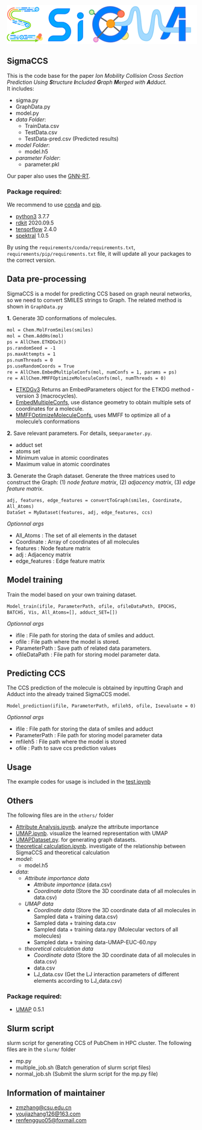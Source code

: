 <img src="logo.png" width:100px >    

## SigmaCCS

This is the code base for the paper *Ion Mobility Collision Cross Section Prediction Using **S**tructure **I**ncluded **G**raph **M**erged with **A**dduct.*   
It includes:
- sigma.py
- GraphData.py
- model.py
- *data Folder*:  
    - TrainData.csv
    - TestData.csv
    - TestData-pred.csv (Predicted results)
- *model Folder*:
    - model.h5
- *parameter Folder*:
    - parameter.pkl 

Our paper also uses the [GNN-RT](https://github.com/Qiong-Yang/GNN-RT).

### Package required: 
We recommend to use [conda](https://conda.io/docs/user-guide/install/download.html) and [pip](https://pypi.org/project/pip/).
- [python3](https://www.python.org/) 3.7.7
- [rdkit](https://rdkit.org/) 2020.09.5     
- [tensorflow](https://www.tensorflow.org) 2.4.0
- [spektral](https://graphneural.network/) 1.0.5

By using the `requirements/conda/requirements.txt`, `requirements/pip/requirements.txt` file, it will update all your packages to the correct version.

## Data pre-processing
SigmaCCS is a model for predicting CCS based on graph neural networks, so we need to convert SMILES strings to Graph. The related method is shown in `GraphData.py`           

**1.** Generate 3D conformations of molecules. 

    mol = Chem.MolFromSmiles(smiles)
    mol = Chem.AddHs(mol)
    ps = AllChem.ETKDGv3()
    ps.randomSeed = -1
    ps.maxAttempts = 1
    ps.numThreads = 0
    ps.useRandomCoords = True
    re = AllChem.EmbedMultipleConfs(mol, numConfs = 1, params = ps)
    re = AllChem.MMFFOptimizeMoleculeConfs(mol, numThreads = 0)
- [ETKDGv3](https://www.rdkit.org/docs/source/rdkit.Chem.rdDistGeom.html?highlight=etkdgv3#rdkit.Chem.rdDistGeom.ETKDGv3) Returns an EmbedParameters object for the ETKDG method - version 3 (macrocycles).
- [EmbedMultipleConfs](https://www.rdkit.org/docs/source/rdkit.Chem.rdDistGeom.html?highlight=embedmultipleconfs#rdkit.Chem.rdDistGeom.EmbedMultipleConfs), use distance geometry to obtain multiple sets of coordinates for a molecule.
- [MMFFOptimizeMoleculeConfs](https://www.rdkit.org/docs/source/rdkit.Chem.rdForceFieldHelpers.html?highlight=mmffoptimizemoleculeconfs#rdkit.Chem.rdForceFieldHelpers.MMFFOptimizeMoleculeConfs), uses MMFF to optimize all of a molecule’s conformations   

**2.** Save relevant parameters. For details, see`parameter.py`.    
- adduct set  
- atoms set   
- Minimum value in atomic coordinates   
- Maximum value in atomic coordinates   

**3.** Generate the Graph dataset. Generate the three matrices used to construct the Graph: (1) *node feature matrix*, (2) *adjacency matrix*, (3) *edge feature matrix*.       

    adj, features, edge_features = convertToGraph(smiles, Coordinate, All_Atoms)
    DataSet = MyDataset(features, adj, edge_features, ccs)
*Optionnal args*
- All_Atoms : The set of all elements in the dataset
- Coordinate : Array of coordinates of all molecules
- features : Node feature matrix
- adj : Adjacency matrix
- edge_features : Edge feature matrix

## Model training
Train the model based on your own training dataset.

    Model_train(ifile, ParameterPath, ofile, ofileDataPath, EPOCHS, BATCHS, Vis, All_Atoms=[], adduct_SET=[])
*Optionnal args*
- ifile : File path for storing the data of smiles and adduct.
- ofile : File path where the model is stored.
- ParameterPath : Save path of related data parameters.
- ofileDataPath : File path for storing model parameter data.

## Predicting CCS
The CCS prediction of the molecule is obtained by inputting Graph and Adduct into the already trained SigmaCCS model.

    Model_prediction(ifile, ParameterPath, mfileh5, ofile, Isevaluate = 0)
*Optionnal args*
- ifile : File path for storing the data of smiles and adduct
- ParameterPath : File path for storing model parameter data
- mfileh5 : File path where the model is stored
- ofile : Path to save ccs prediction values

## Usage
The example codes for usage is included in the [test.ipynb](test.ipynb)

## Others
The following files are in the `others/` folder
- [Attribute Analysis.ipynb](others/Attribute%20Analysis.ipynb). analyze the attribute importance
- [UMAP.ipynb](others/UMAP.ipynb). visualize the learned representation with UMAP
- [UMAPDataset.py](others/UMAPDataset.py). for generating graph datasets.
- [theoretical calculation.ipynb](others/theoretical%20calculation.ipynb). investigate of the relationship between SigmaCCS and theoretical calculation
- *model*:
    - model.h5
- *data*:
    - *Attribute importance data*
        - *Attribute importance* (data.csv)
        - *Coordinate data* (Store the 3D coordinate data of all molecules in data.csv)
    - *UMAP data*
        - *Coordinate data* (Store the 3D coordinate data of all molecules in Sampled data + training data.csv)
        - Sampled data + training data.csv
        - Sampled data + training data.npy (Molecular vectors of all molecules)
        - Sampled data + training data-UMAP-EUC-60.npy
    - *theoretical calculation data*
        - *Coordinate data* (Store the 3D coordinate data of all molecules in data.csv)
        - data.csv
        - LJ_data.csv (Get the LJ interaction parameters of different elements according to LJ_data.csv)

### Package required: 
- [UMAP](https://github.com/lmcinnes/umap) 0.5.1

## Slurm script
slurm script for generating CCS of PubChem in HPC cluster.
The following files are in the `slurm/` folder
- mp.py
- multiple_job.sh (Batch generation of slurm script files)
- normal_job.sh (Submit the slurm script for the mp.py file)

## Information of maintainer
- zmzhang@csu.edu.cn
- youjiazhang126@163.com
- renfengguo05@foxmail.com
